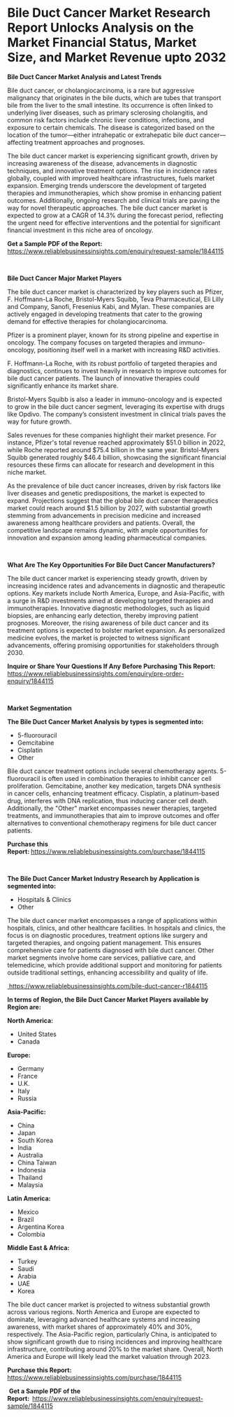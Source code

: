 <p><h1>Bile Duct Cancer Market Research Report Unlocks Analysis on the Market Financial Status, Market Size, and Market Revenue upto 2032</h1></p><p><strong>Bile Duct Cancer Market Analysis and Latest Trends</strong></p>
<p><p>Bile duct cancer, or cholangiocarcinoma, is a rare but aggressive malignancy that originates in the bile ducts, which are tubes that transport bile from the liver to the small intestine. Its occurrence is often linked to underlying liver diseases, such as primary sclerosing cholangitis, and common risk factors include chronic liver conditions, infections, and exposure to certain chemicals. The disease is categorized based on the location of the tumor—either intrahepatic or extrahepatic bile duct cancer—affecting treatment approaches and prognoses.</p><p>The bile duct cancer market is experiencing significant growth, driven by increasing awareness of the disease, advancements in diagnostic techniques, and innovative treatment options. The rise in incidence rates globally, coupled with improved healthcare infrastructures, fuels market expansion. Emerging trends underscore the development of targeted therapies and immunotherapies, which show promise in enhancing patient outcomes. Additionally, ongoing research and clinical trials are paving the way for novel therapeutic approaches. The bile duct cancer market is expected to grow at a CAGR of 14.3% during the forecast period, reflecting the urgent need for effective interventions and the potential for significant financial investment in this niche area of oncology.</p></p>
<p><strong>Get a Sample PDF of the Report:&nbsp;</strong> <a href="https://www.reliablebusinessinsights.com/enquiry/request-sample/1844115?utm_campaign=39&utm_medium=2&utm_source=Github&utm_content=ia&utm_term=13042025&utm_id=bile-duct-cancer">https://www.reliablebusinessinsights.com/enquiry/request-sample/1844115</a></p>
<p>&nbsp;</p>
<p><strong>Bile Duct Cancer Major Market Players</strong></p>
<p><p>The bile duct cancer market is characterized by key players such as Pfizer, F. Hoffmann-La Roche, Bristol-Myers Squibb, Teva Pharmaceutical, Eli Lilly and Company, Sanofi, Fresenius Kabi, and Mylan. These companies are actively engaged in developing treatments that cater to the growing demand for effective therapies for cholangiocarcinoma.</p><p>Pfizer is a prominent player, known for its strong pipeline and expertise in oncology. The company focuses on targeted therapies and immuno-oncology, positioning itself well in a market with increasing R&D activities. </p><p>F. Hoffmann-La Roche, with its robust portfolio of targeted therapies and diagnostics, continues to invest heavily in research to improve outcomes for bile duct cancer patients. The launch of innovative therapies could significantly enhance its market share.</p><p>Bristol-Myers Squibb is also a leader in immuno-oncology and is expected to grow in the bile duct cancer segment, leveraging its expertise with drugs like Opdivo. The company’s consistent investment in clinical trials paves the way for future growth.</p><p>Sales revenues for these companies highlight their market presence. For instance, Pfizer's total revenue reached approximately $51.0 billion in 2022, while Roche reported around $75.4 billion in the same year. Bristol-Myers Squibb generated roughly $46.4 billion, showcasing the significant financial resources these firms can allocate for research and development in this niche market.</p><p>As the prevalence of bile duct cancer increases, driven by risk factors like liver diseases and genetic predispositions, the market is expected to expand. Projections suggest that the global bile duct cancer therapeutics market could reach around $1.5 billion by 2027, with substantial growth stemming from advancements in precision medicine and increased awareness among healthcare providers and patients. Overall, the competitive landscape remains dynamic, with ample opportunities for innovation and expansion among leading pharmaceutical companies.</p></p>
<p>&nbsp;</p>
<p><strong>What Are The Key Opportunities For Bile Duct Cancer Manufacturers?</strong></p>
<p><p>The bile duct cancer market is experiencing steady growth, driven by increasing incidence rates and advancements in diagnostic and therapeutic options. Key markets include North America, Europe, and Asia-Pacific, with a surge in R&D investments aimed at developing targeted therapies and immunotherapies. Innovative diagnostic methodologies, such as liquid biopsies, are enhancing early detection, thereby improving patient prognoses. Moreover, the rising awareness of bile duct cancer and its treatment options is expected to bolster market expansion. As personalized medicine evolves, the market is projected to witness significant advancements, offering promising opportunities for stakeholders through 2030.</p></p>
<p><strong>Inquire or Share Your Questions If Any Before Purchasing This Report:</strong> <a href="https://www.reliablebusinessinsights.com/enquiry/pre-order-enquiry/1844115?utm_campaign=39&utm_medium=2&utm_source=Github&utm_content=ia&utm_term=13042025&utm_id=bile-duct-cancer">https://www.reliablebusinessinsights.com/enquiry/pre-order-enquiry/1844115</a></p>
<p>&nbsp;</p>
<p><strong>Market Segmentation</strong></p>
<p><strong>The Bile Duct Cancer Market Analysis by types is segmented into:</strong></p>
<p><ul><li>5-fluorouracil</li><li>Gemcitabine</li><li>Cisplatin</li><li>Other</li></ul></p>
<p><p>Bile duct cancer treatment options include several chemotherapy agents. 5-fluorouracil is often used in combination therapies to inhibit cancer cell proliferation. Gemcitabine, another key medication, targets DNA synthesis in cancer cells, enhancing treatment efficacy. Cisplatin, a platinum-based drug, interferes with DNA replication, thus inducing cancer cell death. Additionally, the "Other" market encompasses newer therapies, targeted treatments, and immunotherapies that aim to improve outcomes and offer alternatives to conventional chemotherapy regimens for bile duct cancer patients.</p></p>
<p><strong>Purchase this Report:&nbsp;</strong><a href="https://www.reliablebusinessinsights.com/purchase/1844115?utm_campaign=39&utm_medium=2&utm_source=Github&utm_content=ia&utm_term=13042025&utm_id=bile-duct-cancer">https://www.reliablebusinessinsights.com/purchase/1844115</a></p>
<p>&nbsp;</p>
<p><strong>The Bile Duct Cancer Market Industry Research by Application is segmented into:</strong></p>
<p><ul><li>Hospitals & Clinics</li><li>Other</li></ul></p>
<p><p>The bile duct cancer market encompasses a range of applications within hospitals, clinics, and other healthcare facilities. In hospitals and clinics, the focus is on diagnostic procedures, treatment options like surgery and targeted therapies, and ongoing patient management. This ensures comprehensive care for patients diagnosed with bile duct cancer. Other market segments involve home care services, palliative care, and telemedicine, which provide additional support and monitoring for patients outside traditional settings, enhancing accessibility and quality of life.</p></p>
<p><a href="https://www.reliablebusinessinsights.com/bile-duct-cancer-r1844115?utm_campaign=39&utm_medium=2&utm_source=Github&utm_content=ia&utm_term=13042025&utm_id=bile-duct-cancer">&nbsp;https://www.reliablebusinessinsights.com/bile-duct-cancer-r1844115</a></p>
<p><strong>In terms of Region, the Bile Duct Cancer Market Players available by Region are:</strong></p>
<p>
    <p> <strong> North America: </strong>
        <ul>
            <li>United States</li>
            <li>Canada</li>
        </ul>
        </p> 
    <p> <strong> Europe: </strong>
        <ul>
            <li>Germany</li>
            <li>France</li>
            <li>U.K.</li>
            <li>Italy</li>
            <li>Russia</li>
        </ul>
        </p> 
    <p> <strong> Asia-Pacific: </strong>
        <ul>
            <li>China</li>
            <li>Japan</li>
            <li>South Korea</li>
            <li>India</li>
            <li>Australia</li>
            <li>China Taiwan</li>
            <li>Indonesia</li>
            <li>Thailand</li>
            <li>Malaysia</li>
        </ul>
        </p> 
    <p> <strong> Latin America: </strong>
        <ul>
            <li>Mexico</li>
            <li>Brazil</li>
            <li>Argentina Korea</li>
            <li>Colombia</li>
        </ul>
        </p> 
    <p> <strong> Middle East & Africa: </strong>
        <ul>
            <li>Turkey</li>
            <li>Saudi</li>
            <li>Arabia</li>
            <li>UAE</li>
            <li>Korea</li>
        </ul>
    </p>
    </p>
<p><p>The bile duct cancer market is projected to witness substantial growth across various regions. North America and Europe are expected to dominate, leveraging advanced healthcare systems and increasing awareness, with market shares of approximately 40% and 30%, respectively. The Asia-Pacific region, particularly China, is anticipated to show significant growth due to rising incidences and improving healthcare infrastructure, contributing around 20% to the market share. Overall, North America and Europe will likely lead the market valuation through 2023.</p></p>
<p><strong>Purchase this Report: </strong><a href="https://www.reliablebusinessinsights.com/purchase/1844115?utm_campaign=39&utm_medium=2&utm_source=Github&utm_content=ia&utm_term=13042025&utm_id=bile-duct-cancer">https://www.reliablebusinessinsights.com/purchase/1844115</a></p>
<p>&nbsp;<strong>Get a Sample PDF of the Report:&nbsp;&nbsp;</strong><a href="https://www.reliablebusinessinsights.com/enquiry/request-sample/1844115?utm_campaign=39&utm_medium=2&utm_source=Github&utm_content=ia&utm_term=13042025&utm_id=bile-duct-cancer">https://www.reliablebusinessinsights.com/enquiry/request-sample/1844115</a></p>
<p><strong></strong></p>
<p><p></p><p></p><p></p></p>